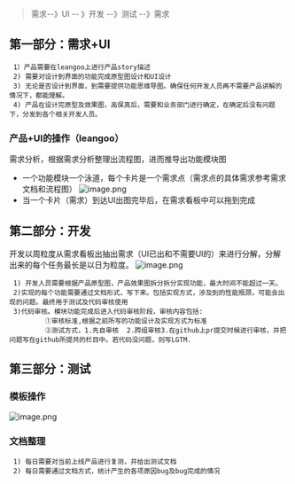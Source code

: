 >需求--》UI -- 》开发 --》测试 --》需求

## 第一部分：需求+UI
  
     1）产品需要在leangoo上进行产品story描述
     2) 需要对设计到界面的功能完成原型图设计和UI设计
     3) 无论是否设计到界面，到需要提供功能思维导图。确保任何开发人员再不需要产品讲解的情况下，都能理解。
     4) 产品在设计完原型及效果图，高保真后，需要和业务部门进行确定，在确定后没有问题下，分发到各个相关开发人员。
    
### 产品+UI的操作（leangoo）
需求分析，根据需求分析整理出流程图，进而推导出功能模块图
-  一个功能模块一个泳道，每个卡片是一个需求点（需求点的具体需求参考需求文档和流程图）
![image.png](http://upload-images.jianshu.io/upload_images/961368-618e991cabe28a72.png?imageMogr2/auto-orient/strip%7CimageView2/2/w/1240)
- 当一个卡片（需求）到达UI出图完毕后，在需求看板中可以拖到完成

## 第二部分：开发
开发以周粒度从需求看板出抽出需求（UI已出和不需要UI的）来进行分解，分解出来的每个任务最长是以日为粒度。
![image.png](http://upload-images.jianshu.io/upload_images/961368-e539db087ef99283.png?imageMogr2/auto-orient/strip%7CimageView2/2/w/1240)

     1) 开发人员需要根据产品原型图，产品效果图拆分拆分实现功能，最大时间不能超过一天。
     2)实现的每个功能需要通过文档形式，写下来。包括实现方式，涉及到的性能瓶颈，可能会出现的问题。最终用于测试及代码审核使用
     3)代码审核。模块功能完成后进入代码审核阶段，审核内容包括:
             ①审核标准,根据之前所写的功能设计及实现方式为标准
             ②测试方式，1.先自审核  2.跨组审核3.在github上pr提交时候进行审核，并把问题写在github所提共的栏目中。若代码没问题，则写LGTM.

## 第三部分：测试
### 模板操作
![image.png](http://upload-images.jianshu.io/upload_images/961368-f1a6e3eb6b7fd16d.png?imageMogr2/auto-orient/strip%7CimageView2/2/w/1240)
### 文档整理
     1) 每日需要对当前上线产品进行复测，并给出测试文档
     2) 每日需要通过文档方式，统计产生的各项原因bug及bug完成的情况